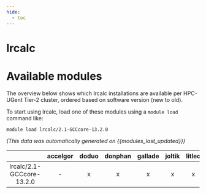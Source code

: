 ```yaml
---
hide:
  - toc
---
```


lrcalc
======

# Available modules


The overview below shows which lrcalc installations are available per HPC-UGent Tier-2 cluster, ordered based on software version (new to old).

To start using lrcalc, load one of these modules using a `module load` command like:

```shell
module load lrcalc/2.1-GCCcore-13.2.0
```

*(This data was automatically generated on {{modules_last_updated}})*

| |accelgor|doduo|donphan|gallade|joltik|litleo|shinx|
| :---: | :---: | :---: | :---: | :---: | :---: | :---: | :---: |
|lrcalc/2.1-GCCcore-13.2.0|-|x|x|x|x|x|x|
